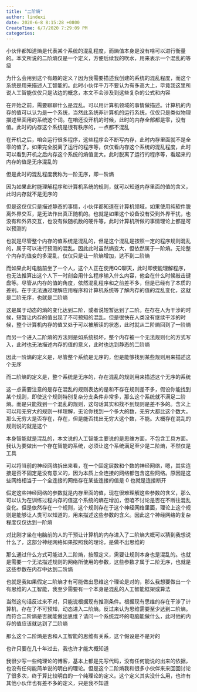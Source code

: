 ```yaml
---
title: "二阶熵"
author: lindexi
date: 2020-6-8 8:15:28 +0800
CreateTime: 6/7/2020 7:29:09 PM
categories: 
---
```


小伙伴都知道熵是代表某个系统的混乱程度，而熵值本身是没有啥可以进行衡量的。本文所说的二阶熵仅是一个定义，方便后续我的吹水，用来表示一个混乱的等级

<!--more-->


<!-- CreateTime:6/7/2020 7:29:09 PM -->

<!-- 发布 -->

为什么会用到这个有趣的定义？因为我需要描述我创建的系统的混乱程度，而这个系统是用来描述人工智能的。此时小伙伴千万不要认为有多高大上，毕竟我这里所说人工智能仅仅只是沾边的概念，本文不会涉及到这些复杂的公式和内容

在开始之前，需要聊聊什么是混乱。可以用计算机领域的事情做描述。计算机的内存的值可以认为是一个系统，当然此系统非计算机的运行系统，仅仅只是类似物理描述里面用的系统这个词。在咱还没开机的时候，此时的内存全部都是零，没有值。此时的内存这个系统是很有秩序的，一点都不混乱

在开机之后，咱会运行很多程序，这些程序会不断写内存，此时内存里面就不是全零的值了。如果完全脱离了运行的程序等，仅仅看内存这个系统的混乱程度，此时可以看到开机之后内存这个系统的熵值变大。此时脱离了运行的程序等，看起来的内存的值是无序混乱的

但是此时的混乱程度我称为一阶无序，即一阶熵

因为如果此时能理解程序和计算机系统的规则，就可以知道内存里面的值的含义，此时内存就不是无序的

但是这仅仅只是描述静态的事情，小伙伴都知道在计算机领域，如果使用纯软件脱离外界交互，是无法作出真正随机的。也就是如果这个设备没有受到外界干扰，也没有和外界交互，也没有做随机数的硬件等，此时计算机所做的事情理论上都是可以预测的

也就是尽管整个内存的值系统是混乱的，但是这个混乱是按照一定的程序规则混乱的，属于可以进行预测的混乱。因此此时虽然熵变大，但依然属于一阶熵。无论整个内存的值变的多混乱，仅仅只是让一阶熵增加，达不到二阶熵

而如果此时电脑前坐了一个人，这个人正在使用QQ聊天，此时即使能理解程序，也无法推算出这个人下一时刻会用什么程序输入什么内容，他会在什么时候敲击键盘等。尽管从内存的值的角度，依然混乱程序和之前差不多，但是已经有了本质的差别。在于无法通过理解应用程序和计算机系统等了解内存的值的混乱变化，这就是二阶无序，也就是二阶熵

这是属于动态的熵的变化达到二阶，或者说短暂达到了二阶。在存在人为干涉的时候，短暂让内存的值出现了不可预知的混乱。但是很快在人类没有继续干涉的时候，整个计算机内存的值又处于可以被解读的状态，此时就从二阶熵回到了一阶熵

而另一个进入二阶熵的方法则是如系统损坏，整个内存被一个无法规则化的方式写入，此时也无法描述内存的值的意义，此时也达到静态的二阶熵

因此一阶熵的定义是，尽管整个系统是无序的，但是能够找到某些规则用来描述这个无序

而二阶熵的定义是，整个系统是无序的，存在混乱的规则用来描述这个无序的系统

这一点需要注意的是存在混乱的规则表达的是和不存在规则差不多，假设你能找到某个规则，即使这个规则特别复杂分支条件非常多，那么这个系统就不满足二阶熵。而是只能找到一个混乱的规则，这句话其实和找不到规则是差不多的。含义上可以和无穷大的规则一样理解，无论你找到一个多大的数，无穷大都比这个数大。那么无穷大是否存在，存在，但是能否找出无穷大这个数，不能。大概存在混乱的规则说的就是这个

本身智能就是混乱的，本文说的人工智能主要说的是思维方面，不包含工具方面。我认为要做出一个存在智能的系统，必须让这个系统满足至少是二阶熵，不然仅是工具

可以将当前的神经网络拆出来看，在一个固定层数和个数的神经网络，嗯，其实连接是否不固定是没有意义的，因为本质上全连接的网络都包含这些网络。原因是这些网络相当于一个全连接的网络存在某些连接的值是 0 也就是连接断开

假定这些神经网络的参数就是内存里面的值，现在很难理解这些参数的含义，那么可以认为在训练过程内存的值这个系统的熵在增加，但咱不讨论是否在不断往混乱变化。但是依然存在一个规则，这个规则存在于这个神经网络里面，理论上这个规则是能够让人类可以知道的，用来描述这些参数的含义。因此这个神经网络的复杂程度仅仅达到一阶熵

对比刚才坐在电脑前的人的干预让计算机的内存进入了二阶熵大概可以猜到我想说什么了，这部分神经网络如果按照我的理论，是做不出思维的

那么通过什么方式可能进入二阶熵，按照定义，需要让规则本身也是混乱的。也就是需要一个无法描述规则的网络所使用的参数，这些参数才属于二阶无序，也就是这些参数在内存中达到二阶熵

也就是我如果假定二阶熵才有可能做出思维这个理论是对的，那么我想要做出一个有思维的人工智能，我至少需要有一个本身是混乱的人工智能框架或算法

当然这句话反过来不对，只能说根据现有推测条件。根据现有思维的存在干涉了计算机，存在了不可预知，动态进入二阶熵。反过来认为思维需要至少达到二阶熵。而符合二阶熵是否就能做出思维？请问一个系统混坏的电脑能做什么，此时他的内存的值应该就达到了二阶熵

那么这个二阶熵是否和人工智能的思维有关系，这个假设是不是对的

也许只要在几十年过去，我也许才能大概知道

我很少写一些纯理论的博客，基本上都是先写代码，没有任何能说的出来的依据，也没有任何能简单说的明白的理论。但是这个二阶熵我和很多小伙伴来来回回讨论了很多次，终于算比较明白的一个纯理论的定义。这个定义其实没什么用，也许有其他小伙伴也有差不多的定义，只是我不知道

